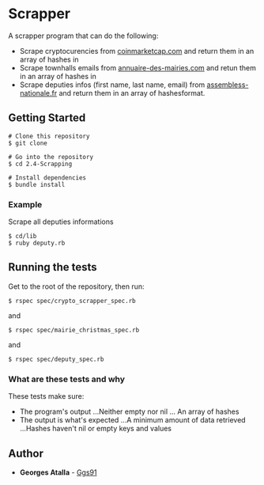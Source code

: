 # Scrapper

A scrapper program that can do the following:
* Scrape cryptocurencies from [coinmarketcap.com](https://coinmarketcap.com/all/views/all/) and return them in an array of hashes in
* Scrape townhalls emails from [annuaire-des-mairies.com](https://www.annuaire-des-mairies.com) and retun them in an array of hashes in
* Scrape deputies infos (first name, last name, email) from [assembless-nationale.fr](http://www2.assemblee-nationale.fr/deputes/liste/alphabetique) and return them in an array of hashesformat.


## Getting Started
```
# Clone this repository
$ git clone

# Go into the repository
$ cd 2.4-Scrapping

# Install dependencies
$ bundle install
```

### Example

Scrape all deputies informations

```
$ cd/lib
$ ruby deputy.rb
```
## Running the tests

Get to the root of the repository, then run:

```
$ rspec spec/crypto_scrapper_spec.rb
```
and
```
$ rspec spec/mairie_christmas_spec.rb
```
and
```
$ rspec spec/deputy_spec.rb
```
### What are these tests and why

These tests make sure:
* The program's output
...Neither empty nor nil
... An array of hashes
* The output is what's expected
...A minimum amount of data retrieved
...Hashes haven't nil or empty keys and values

## Author

* **Georges Atalla** - [Ggs91](https://github.com/Ggs91/)
